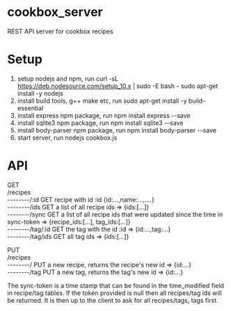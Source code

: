 # cookbox_server
REST API server for cookbox recipes

# Setup
1) setup nodejs and npm, run
curl -sL https://deb.nodesource.com/setup_10.x | sudo -E bash -
sudo apt-get install -y nodejs
2) install build tools, g++ make etc, run
sudo apt-get install -y build-essential
3) install express npm package, run
npm install express --save
3) install sqlite3 npm package, run
npm install sqlite3 --save
4) install body-parser npm package, run
npm install body-parser --save
5) start server, run
nodejs cookbox.js

# API

GET  
/recipes  
--------/:id        GET recipe with id :id {id:...,name:...,....}  
--------/ids        GET a list of all recipe ids => {ids:[...]}  
--------/sync       GET a list of all recipe ids that were updated since the time in sync-token => {recipe_ids:[...], tag_ids:[...]}  
--------/tag/:id    GET the tag with the id :id => {id:...,tag:...}  
--------/tag/ids    GET all tag ids => {ids:[...]}  

PUT  
/recipes  
--------/           PUT a new recipe, returns the recipe's new id => {id:...}  
--------/tag        PUT a new tag, returns the tag's new id => {id:...}  

The sync-token is a time stamp that can be found in the time_modified field in recipe/tag tables. If the token provided is null then all recipes/tag ids will be returned. It is then up to the client to ask for all recipes/tags, tags first.

